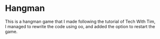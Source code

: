 # Hangman
This is a hangman game that I made following the tutorial of Tech With Tim, I managed to rewrite the code using oo, and added the option to restart the game.

